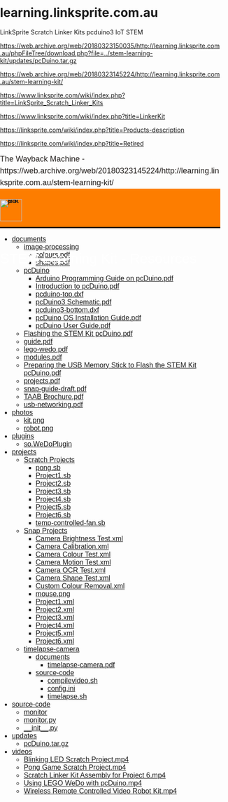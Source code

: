 # learning.linksprite.com.au
LinkSprite Scratch Linker Kits pcduino3 IoT STEM



https://web.archive.org/web/20180323150035/http://learning.linksprite.com.au/phpFileTree/download.php?file=../stem-learning-kit/updates/pcDuino.tar.gz

https://web.archive.org/web/20180323145224/http://learning.linksprite.com.au/stem-learning-kit/

https://www.linksprite.com/wiki/index.php?title=LinkSprite_Scratch_Linker_Kits

https://www.linksprite.com/wiki/index.php?title=LinkerKit



https://linksprite.com/wiki/index.php?title=Products-description

https://linksprite.com/wiki/index.php?title=Retired




<html xmlns="http://www.w3.org/1999/xhtml"><head><script src="//archive.org/includes/analytics.js?v=cf34f82" type="text/javascript"></script>
<script type="text/javascript">window.addEventListener('DOMContentLoaded',function(){var v=archive_analytics.values;v.service='wb';v.server_name='wwwb-app206.us.archive.org';v.server_ms=361;archive_analytics.send_pageview({});});</script><script type="text/javascript" src="/_static/js/playback.bundle.js?v=xTFGO54E" charset="utf-8"></script>
<script type="text/javascript" src="/_static/js/wombat.js?v=UHAOicsW" charset="utf-8"></script>
<script type="text/javascript">
  __wm.init("https://web.archive.org/web");
  __wm.wombat("http://learning.linksprite.com.au/stem-learning-kit/","20180323145224","https://web.archive.org/","web","/_static/",
	      "1521816744");
</script>
<link rel="stylesheet" type="text/css" href="/_static/css/banner-styles.css?v=omkqRugM">
<link rel="stylesheet" type="text/css" href="/_static/css/iconochive.css?v=qtvMKcIJ">
<!-- End Wayback Rewrite JS Include -->

  <meta http-equiv="Content-Type" content="text/html;charset=utf-8">
  
  <title>LinkSprite STEM Learning Kit - Resources</title>
  
  <link href="/web/20180323145224cs_/http://learning.linksprite.com.au/phpFileTree/styles/default/default.css" rel="stylesheet" type="text/css" media="screen">
  
  <style type="text/css" media="screen">
  body
  {
   margin: 0;
   padding: 0;
  }
    
  div
  {
   display: block;
   font-family: Sans-Serif, Sans, Arial, Helvetica !important;
   font-size: 18px;
   line-height: 1.5em;
   letter-spacing: 0px;
   font-weight: 400;
   font-style: normal;  
   color: #221e1c;
  }
  
  div.page-header
  {
   background-image: url("https://web.archive.org/web/20180323145224im_/http://static1.squarespace.com/static/5647cd90e4b04a93be2ba259/t/56481a43e4b053c72296e8ed/1447565891215/HeaderPrint.png");
   background-position: center center;
   background-size: cover;
   background-attachment: scroll;
   background-repeat: no-repeat;
   background-color: #fd7d00;
   width: auto;
   height: 87px;
   margin: 0;  
   border-width: 0;
   border-bottom: 3px solid #291400 !important;
  }
  
  div.nav-bar
  {
   text-align: left;
   line-height: 1 !important;
   margin: auto;
   width: auto;
   max-width: 1200px;
   position: relative;
   padding: 12px 0;
  }
  
  div.logo
  {
   vertical-align: middle;
   display: inline-block;

   margin-right: 50px !important;

   line-height: 0em;
   width: auto;
   height: 100%;

   text-align: left;

   position: relative;
   padding: 12px 0;
  } 
  
  div.logo img
  {
   height: 50px;
   border-width: 0;
  }
  
  div.title
  {
   vertical-align: middle;
   display: inline-block;
   position: relative;
   padding: 12px 0;
   color: #FFFFFF;
   font-size: 24pt;
  }
  
  ul.php-file-tree
  {
   font-family: Sans-Serif, Sans, Arial, Helvetica !important;
   font-size: 12pt;  
  }
  </style> 
  
  <script src="https://web.archive.org/web/20180323145224js_/https://code.jquery.com/jquery-1.3.2.min.js" type="text/javascript"></script>
  <script src="/web/20180323145224js_/http://learning.linksprite.com.au/phpFileTree/php_file_tree_jquery.js" type="text/javascript"></script>
  </head>
 <body><!-- BEGIN WAYBACK TOOLBAR INSERT -->
<style type="text/css">
body {
  margin-top:0 !important;
  padding-top:0 !important;
  /*min-width:800px !important;*/
}
</style>
<script>__wm.rw(0);</script>
<div id="wm-ipp-base" style="display: block; direction: ltr;" lang="en">
</div><div id="wm-ipp-print">The Wayback Machine - https://web.archive.org/web/20180323145224/http://learning.linksprite.com.au/stem-learning-kit/</div>
<script type="text/javascript">
__wm.bt(650,27,25,2,"web","http://learning.linksprite.com.au/stem-learning-kit/","20180323145224",1996,"/_static/",["/_static/css/banner-styles.css?v=omkqRugM","/_static/css/iconochive.css?v=qtvMKcIJ"], false);
  __wm.rw(1);
</script>
<!-- END WAYBACK TOOLBAR INSERT -->
  <div class="page-header">
   <div class="nav-bar">
    <div class="logo">
     <a href="https://web.archive.org/web/20180323145224/http://www.linksprite.com.au/"><img src="//web.archive.org/web/20180323145224im_/http://static1.squarespace.com/static/5647cd90e4b04a93be2ba259/t/564dbb16e4b0e4e8daec33a3/1449370101952/?format=1500w" alt="LinkSprite" class=""></a>
    </div>
    <div class="title">
     STEM Learning Kit - Resources
    </div>
   </div>
  </div>  
<ul class="php-file-tree"><li class="pft-directory"><a href="#">documents</a><ul style="display: block;"><li class="pft-directory"><a href="#">image-processing</a><ul style="display: block;"><li class="pft-file ext-pdf"><a href="https://web.archive.org/web/20180323145224/http://learning.linksprite.com.au/phpFileTree/download.php?file=../stem-learning-kit/documents/image-processing/colours.pdf">colours.pdf</a></li><li class="pft-file ext-pdf"><a href="https://web.archive.org/web/20180323145224/http://learning.linksprite.com.au/phpFileTree/download.php?file=../stem-learning-kit/documents/image-processing/shapes.pdf">shapes.pdf</a></li></ul></li><li class="pft-directory"><a href="#">pcDuino</a><ul style="display: block;"><li class="pft-file ext-pdf"><a href="https://web.archive.org/web/20180323145224/http://learning.linksprite.com.au/phpFileTree/download.php?file=../stem-learning-kit/documents/pcDuino/Arduino+Programming+Guide+on+pcDuino.pdf">Arduino Programming Guide on pcDuino.pdf</a></li><li class="pft-file ext-pdf"><a href="https://web.archive.org/web/20180323145224/http://learning.linksprite.com.au/phpFileTree/download.php?file=../stem-learning-kit/documents/pcDuino/Introduction+to+pcDuino.pdf">Introduction to pcDuino.pdf</a></li><li class="pft-file ext-dxf"><a href="https://web.archive.org/web/20180323145224/http://learning.linksprite.com.au/phpFileTree/download.php?file=../stem-learning-kit/documents/pcDuino/pcduino-top.dxf">pcduino-top.dxf</a></li><li class="pft-file ext-pdf"><a href="https://web.archive.org/web/20180323145224/http://learning.linksprite.com.au/phpFileTree/download.php?file=../stem-learning-kit/documents/pcDuino/pcDuino3+Schematic.pdf">pcDuino3 Schematic.pdf</a></li><li class="pft-file ext-dxf"><a href="https://web.archive.org/web/20180323145224/http://learning.linksprite.com.au/phpFileTree/download.php?file=../stem-learning-kit/documents/pcDuino/pcduino3-bottom.dxf">pcduino3-bottom.dxf</a></li><li class="pft-file ext-pdf"><a href="https://web.archive.org/web/20180323145224/http://learning.linksprite.com.au/phpFileTree/download.php?file=../stem-learning-kit/documents/pcDuino/pcDuino+OS+Installation+Guide.pdf">pcDuino OS Installation Guide.pdf</a></li><li class="pft-file ext-pdf"><a href="https://web.archive.org/web/20180323145224/http://learning.linksprite.com.au/phpFileTree/download.php?file=../stem-learning-kit/documents/pcDuino/pcDuino+User+Guide.pdf">pcDuino User Guide.pdf</a></li></ul></li><li class="pft-file ext-pdf"><a href="https://web.archive.org/web/20180323145224/http://learning.linksprite.com.au/phpFileTree/download.php?file=../stem-learning-kit/documents/Flashing+the+STEM+Kit+pcDuino.pdf">Flashing the STEM Kit pcDuino.pdf</a></li><li class="pft-file ext-pdf"><a href="https://web.archive.org/web/20180323145224/http://learning.linksprite.com.au/phpFileTree/download.php?file=../stem-learning-kit/documents/guide.pdf">guide.pdf</a></li><li class="pft-file ext-pdf"><a href="https://web.archive.org/web/20180323145224/http://learning.linksprite.com.au/phpFileTree/download.php?file=../stem-learning-kit/documents/lego-wedo.pdf">lego-wedo.pdf</a></li><li class="pft-file ext-pdf"><a href="https://web.archive.org/web/20180323145224/http://learning.linksprite.com.au/phpFileTree/download.php?file=../stem-learning-kit/documents/modules.pdf">modules.pdf</a></li><li class="pft-file ext-pdf"><a href="https://web.archive.org/web/20180323145224/http://learning.linksprite.com.au/phpFileTree/download.php?file=../stem-learning-kit/documents/Preparing+the+USB+Memory+Stick+to+Flash+the+STEM+Kit+pcDuino.pdf">Preparing the USB Memory Stick to Flash the STEM Kit pcDuino.pdf</a></li><li class="pft-file ext-pdf"><a href="https://web.archive.org/web/20180323145224/http://learning.linksprite.com.au/phpFileTree/download.php?file=../stem-learning-kit/documents/projects.pdf">projects.pdf</a></li><li class="pft-file ext-pdf"><a href="https://web.archive.org/web/20180323145224/http://learning.linksprite.com.au/phpFileTree/download.php?file=../stem-learning-kit/documents/snap-guide-draft.pdf">snap-guide-draft.pdf</a></li><li class="pft-file ext-pdf"><a href="https://web.archive.org/web/20180323145224/http://learning.linksprite.com.au/phpFileTree/download.php?file=../stem-learning-kit/documents/TAAB+Brochure.pdf">TAAB Brochure.pdf</a></li><li class="pft-file ext-pdf"><a href="https://web.archive.org/web/20180323145224/http://learning.linksprite.com.au/phpFileTree/download.php?file=../stem-learning-kit/documents/usb-networking.pdf">usb-networking.pdf</a></li></ul></li><li class="pft-directory"><a href="#">photos</a><ul style="display: block;"><li class="pft-file ext-png"><a href="https://web.archive.org/web/20180323145224/http://learning.linksprite.com.au/phpFileTree/download.php?file=../stem-learning-kit/photos/kit.png">kit.png</a></li><li class="pft-file ext-png"><a href="https://web.archive.org/web/20180323145224/http://learning.linksprite.com.au/phpFileTree/download.php?file=../stem-learning-kit/photos/robot.png">robot.png</a></li></ul></li><li class="pft-directory"><a href="#">plugins</a><ul style="display: block;"><li class="pft-file ext-wedoplugin"><a href="https://web.archive.org/web/20180323145224/http://learning.linksprite.com.au/phpFileTree/download.php?file=../stem-learning-kit/plugins/so.WeDoPlugin">so.WeDoPlugin</a></li></ul></li><li class="pft-directory"><a href="#">projects</a><ul style="display: block;"><li class="pft-directory"><a href="#">Scratch Projects</a><ul style="display: block;"><li class="pft-file ext-sb"><a href="https://web.archive.org/web/20180323145224/http://learning.linksprite.com.au/phpFileTree/download.php?file=../stem-learning-kit/projects/Scratch Projects/pong.sb">pong.sb</a></li><li class="pft-file ext-sb"><a href="https://web.archive.org/web/20180323145224/http://learning.linksprite.com.au/phpFileTree/download.php?file=../stem-learning-kit/projects/Scratch Projects/Project1.sb">Project1.sb</a></li><li class="pft-file ext-sb"><a href="https://web.archive.org/web/20180323145224/http://learning.linksprite.com.au/phpFileTree/download.php?file=../stem-learning-kit/projects/Scratch Projects/Project2.sb">Project2.sb</a></li><li class="pft-file ext-sb"><a href="https://web.archive.org/web/20180323145224/http://learning.linksprite.com.au/phpFileTree/download.php?file=../stem-learning-kit/projects/Scratch Projects/Project3.sb">Project3.sb</a></li><li class="pft-file ext-sb"><a href="https://web.archive.org/web/20180323145224/http://learning.linksprite.com.au/phpFileTree/download.php?file=../stem-learning-kit/projects/Scratch Projects/Project4.sb">Project4.sb</a></li><li class="pft-file ext-sb"><a href="https://web.archive.org/web/20180323145224/http://learning.linksprite.com.au/phpFileTree/download.php?file=../stem-learning-kit/projects/Scratch Projects/Project5.sb">Project5.sb</a></li><li class="pft-file ext-sb"><a href="https://web.archive.org/web/20180323145224/http://learning.linksprite.com.au/phpFileTree/download.php?file=../stem-learning-kit/projects/Scratch Projects/Project6.sb">Project6.sb</a></li><li class="pft-file ext-sb"><a href="https://web.archive.org/web/20180323145224/http://learning.linksprite.com.au/phpFileTree/download.php?file=../stem-learning-kit/projects/Scratch Projects/temp-controlled-fan.sb">temp-controlled-fan.sb</a></li></ul></li><li class="pft-directory"><a href="#">Snap Projects</a><ul style="display: block;"><li class="pft-file ext-xml"><a href="https://web.archive.org/web/20180323145224/http://learning.linksprite.com.au/phpFileTree/download.php?file=../stem-learning-kit/projects/Snap Projects/Camera+Brightness+Test.xml">Camera Brightness Test.xml</a></li><li class="pft-file ext-xml"><a href="https://web.archive.org/web/20180323145224/http://learning.linksprite.com.au/phpFileTree/download.php?file=../stem-learning-kit/projects/Snap Projects/Camera+Calibration.xml">Camera Calibration.xml</a></li><li class="pft-file ext-xml"><a href="https://web.archive.org/web/20180323145224/http://learning.linksprite.com.au/phpFileTree/download.php?file=../stem-learning-kit/projects/Snap Projects/Camera+Colour+Test.xml">Camera Colour Test.xml</a></li><li class="pft-file ext-xml"><a href="https://web.archive.org/web/20180323145224/http://learning.linksprite.com.au/phpFileTree/download.php?file=../stem-learning-kit/projects/Snap Projects/Camera+Motion+Test.xml">Camera Motion Test.xml</a></li><li class="pft-file ext-xml"><a href="https://web.archive.org/web/20180323145224/http://learning.linksprite.com.au/phpFileTree/download.php?file=../stem-learning-kit/projects/Snap Projects/Camera+OCR+Test.xml">Camera OCR Test.xml</a></li><li class="pft-file ext-xml"><a href="https://web.archive.org/web/20180323145224/http://learning.linksprite.com.au/phpFileTree/download.php?file=../stem-learning-kit/projects/Snap Projects/Camera+Shape+Test.xml">Camera Shape Test.xml</a></li><li class="pft-file ext-xml"><a href="https://web.archive.org/web/20180323145224/http://learning.linksprite.com.au/phpFileTree/download.php?file=../stem-learning-kit/projects/Snap Projects/Custom+Colour+Removal.xml">Custom Colour Removal.xml</a></li><li class="pft-file ext-png"><a href="https://web.archive.org/web/20180323145224/http://learning.linksprite.com.au/phpFileTree/download.php?file=../stem-learning-kit/projects/Snap Projects/mouse.png">mouse.png</a></li><li class="pft-file ext-xml"><a href="https://web.archive.org/web/20180323145224/http://learning.linksprite.com.au/phpFileTree/download.php?file=../stem-learning-kit/projects/Snap Projects/Project1.xml">Project1.xml</a></li><li class="pft-file ext-xml"><a href="https://web.archive.org/web/20180323145224/http://learning.linksprite.com.au/phpFileTree/download.php?file=../stem-learning-kit/projects/Snap Projects/Project2.xml">Project2.xml</a></li><li class="pft-file ext-xml"><a href="https://web.archive.org/web/20180323145224/http://learning.linksprite.com.au/phpFileTree/download.php?file=../stem-learning-kit/projects/Snap Projects/Project3.xml">Project3.xml</a></li><li class="pft-file ext-xml"><a href="https://web.archive.org/web/20180323145224/http://learning.linksprite.com.au/phpFileTree/download.php?file=../stem-learning-kit/projects/Snap Projects/Project4.xml">Project4.xml</a></li><li class="pft-file ext-xml"><a href="https://web.archive.org/web/20180323145224/http://learning.linksprite.com.au/phpFileTree/download.php?file=../stem-learning-kit/projects/Snap Projects/Project5.xml">Project5.xml</a></li><li class="pft-file ext-xml"><a href="https://web.archive.org/web/20180323145224/http://learning.linksprite.com.au/phpFileTree/download.php?file=../stem-learning-kit/projects/Snap Projects/Project6.xml">Project6.xml</a></li></ul></li><li class="pft-directory"><a href="#">timelapse-camera</a><ul style="display: block;"><li class="pft-directory"><a href="#">documents</a><ul style="display: block;"><li class="pft-file ext-pdf"><a href="https://web.archive.org/web/20180323145224/http://learning.linksprite.com.au/phpFileTree/download.php?file=../stem-learning-kit/projects/timelapse-camera/documents/timelapse-camera.pdf">timelapse-camera.pdf</a></li></ul></li><li class="pft-directory"><a href="#">source-code</a><ul style="display: block;"><li class="pft-file ext-sh"><a href="https://web.archive.org/web/20180323145224/http://learning.linksprite.com.au/phpFileTree/download.php?file=../stem-learning-kit/projects/timelapse-camera/source-code/compilevideo.sh">compilevideo.sh</a></li><li class="pft-file ext-ini"><a href="https://web.archive.org/web/20180323145224/http://learning.linksprite.com.au/phpFileTree/download.php?file=../stem-learning-kit/projects/timelapse-camera/source-code/config.ini">config.ini</a></li><li class="pft-file ext-sh"><a href="https://web.archive.org/web/20180323145224/http://learning.linksprite.com.au/phpFileTree/download.php?file=../stem-learning-kit/projects/timelapse-camera/source-code/timelapse.sh">timelapse.sh</a></li></ul></li></ul></li></ul></li><li class="pft-directory"><a href="#">source-code</a><ul style="display: block;"><li class="pft-file ext-"><a href="https://web.archive.org/web/20180323145224/http://learning.linksprite.com.au/phpFileTree/download.php?file=../stem-learning-kit/source-code/monitor">monitor</a></li><li class="pft-file ext-py"><a href="https://web.archive.org/web/20180323145224/http://learning.linksprite.com.au/phpFileTree/download.php?file=../stem-learning-kit/source-code/monitor.py">monitor.py</a></li><li class="pft-file ext-py"><a href="https://web.archive.org/web/20180323145224/http://learning.linksprite.com.au/phpFileTree/download.php?file=../stem-learning-kit/source-code/__init__.py">__init__.py</a></li></ul></li><li class="pft-directory"><a href="#">updates</a><ul style="display: block;"><li class="pft-file ext-gz"><a href="https://web.archive.org/web/20180323145224/http://learning.linksprite.com.au/phpFileTree/download.php?file=../stem-learning-kit/updates/pcDuino.tar.gz">pcDuino.tar.gz</a></li></ul></li><li class="pft-directory"><a href="#">videos</a><ul style="display: block;"><li class="pft-file ext-mp4"><a href="https://web.archive.org/web/20180323145224/http://learning.linksprite.com.au/phpFileTree/download.php?file=../stem-learning-kit/videos/Blinking+LED+Scratch+Project.mp4">Blinking LED Scratch Project.mp4</a></li><li class="pft-file ext-mp4"><a href="https://web.archive.org/web/20180323145224/http://learning.linksprite.com.au/phpFileTree/download.php?file=../stem-learning-kit/videos/Pong+Game+Scratch+Project.mp4">Pong Game Scratch Project.mp4</a></li><li class="pft-file ext-mp4"><a href="https://web.archive.org/web/20180323145224/http://learning.linksprite.com.au/phpFileTree/download.php?file=../stem-learning-kit/videos/Scratch+Linker+Kit+Assembly+for+Project+6.mp4">Scratch Linker Kit Assembly for Project 6.mp4</a></li><li class="pft-file ext-mp4"><a href="https://web.archive.org/web/20180323145224/http://learning.linksprite.com.au/phpFileTree/download.php?file=../stem-learning-kit/videos/Using+LEGO+WeDo+with+pcDuino.mp4">Using LEGO WeDo with pcDuino.mp4</a></li><li class="pft-file ext-mp4"><a href="https://web.archive.org/web/20180323145224/http://learning.linksprite.com.au/phpFileTree/download.php?file=../stem-learning-kit/videos/Wireless+Remote+Controlled+Video+Robot+Kit.mp4">Wireless Remote Controlled Video Robot Kit.mp4</a></li></ul></li></ul> 
</body></html>
